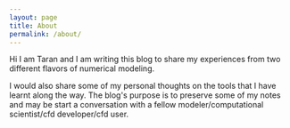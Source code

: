 ```yaml
---
layout: page
title: About
permalink: /about/
---
```



Hi I am Taran and I am writing this blog to share my experiences from two different flavors of numerical modeling. 

I would also share some of my personal thoughts on the tools that I have learnt along the way. The blog's purpose is to preserve some of my notes and may be start a conversation with a fellow modeler/computational scientist/cfd developer/cfd user. 

 
 
